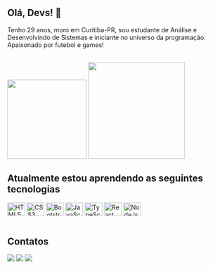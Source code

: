 ## Olá, Devs! 👋

Tenho 29 anos, moro em Curitiba-PR, sou estudante de Análise e Desenvolvindo de Sistemas e iniciante no universo da programação.
Apaixonado por futebol e games!

<br>

<div>
<img height="180em" src="https://github-readme-stats.vercel.app/api?username=gabrielcavalcante-dev&theme=dracula&show_icons=true"/>
<img height="220em" src="https://github-readme-stats.vercel.app/api/top-langs/?username=gabrielcavalcante-dev&langs_count=8&theme=dracula"/>
            
<br>

## Atualmente estou aprendendo as seguintes tecnologias
<div style="display: inline_block">
<img align="center" alt="HTML5" height="30" width="40" src="https://cdn.jsdelivr.net/gh/devicons/devicon/icons/html5/html5-original.svg"/>
<img align="center" alt="CSS3" height="30" width="40" src="https://cdn.jsdelivr.net/gh/devicons/devicon/icons/css3/css3-original.svg"/>
<img align="center" alt="Bootstrap" height="30" width="40" src="https://cdn.jsdelivr.net/gh/devicons/devicon/icons/bootstrap/bootstrap-original.svg"/>
<img align="center" alt="JavaScript" height="30" width="40" src="https://cdn.jsdelivr.net/gh/devicons/devicon/icons/javascript/javascript-original.svg"/>
<img align="center" alt="TypeScript" height="30" width="40" src="https://cdn.jsdelivr.net/gh/devicons/devicon/icons/typescript/typescript-original.svg"/>
<img align="center" alt="React" height="30" width="40" src="https://cdn.jsdelivr.net/gh/devicons/devicon/icons/react/react-original.svg" />
<img align="center" alt="NodeJs" height="30" width="40" src="https://cdn.jsdelivr.net/gh/devicons/devicon/icons/nodejs/nodejs-original.svg"/>
</div>

<br>
            
## Contatos
<div>
<a href="mailto:gbrcavalcante@gmail.com"><img src="https://img.shields.io/badge/Gmail-D14836?style=for-the-badge&logo=gmail&logoColor=white"></a>
<a href="https://www.linkedin.com/in/gabriel-cavalcante-5493b7207/"><img src="https://img.shields.io/badge/LinkedIn-0077B5?style=for-the-badge&logo=linkedin&logoColor=white"></a>
<a href="https://wa.me/5541999925471"><img src="https://img.shields.io/badge/WhatsApp-25D366?style=for-the-badge&logo=whatsapp&logoColor=white"></a>
</div>
            
          
